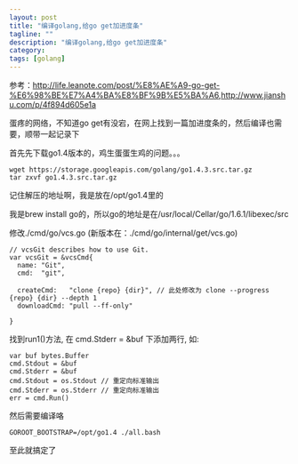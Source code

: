 ```yaml
---
layout: post
title: "编译golang,给go get加进度条"
tagline: ""
description: "编译golang,给go get加进度条"
category: 
tags: [golang]
---
```


参考：<http://life.leanote.com/post/%E8%AE%A9-go-get-%E6%98%BE%E7%A4%BA%E8%BF%9B%E5%BA%A6>,<http://www.jianshu.com/p/4f894d605e1a>

蛋疼的网络，不知道go get有没宕，在网上找到一篇加进度条的，然后编译也需要，顺带一起记录下

首先先下载go1.4版本的，鸡生蛋蛋生鸡的问题。。。


    wget https://storage.googleapis.com/golang/go1.4.3.src.tar.gz
    tar zxvf go1.4.3.src.tar.gz

记住解压的地址啊，我是放在/opt/go1.4里的

我是brew install go的，所以go的地址是在/usr/local/Cellar/go/1.6.1/libexec/src

修改./cmd/go/vcs.go (新版本在：./cmd/go/internal/get/vcs.go)

    // vcsGit describes how to use Git.
    var vcsGit = &vcsCmd{
      name: "Git",
      cmd:  "git",

      createCmd:   "clone {repo} {dir}", // 此处修改为 clone --progress {repo} {dir} --depth 1
      downloadCmd: "pull --ff-only"

    }

找到run1()方法, 在 cmd.Stderr = &buf 下添加两行, 如:

    var buf bytes.Buffer
    cmd.Stdout = &buf
    cmd.Stderr = &buf
    cmd.Stdout = os.Stdout // 重定向标准输出
    cmd.Stderr = os.Stderr // 重定向标准输出
    err = cmd.Run()

然后需要编译咯

    GOROOT_BOOTSTRAP=/opt/go1.4 ./all.bash

至此就搞定了
